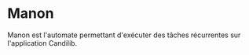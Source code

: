 # Manon

Manon est l'automate permettant d'exécuter des tâches récurrentes sur l'application Candilib.
